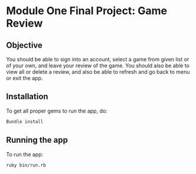 # Module One Final Project: Game Review 

## Objective 
 You should be able to sign into an account, select a game from given list or of your own, and leave your review of the game.
 You should also be able to view all or delete a review, and also be able to refresh and go back to menu or exit the app.

 ## Installation 
 To get all proper gems to run the app, do: 
 ```bash 
 Bundle install
 ``` 

 ## Running the app 
 To run the app: 
 ```bash
 ruby bin/run.rb
 ```

 ## 